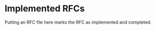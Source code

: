 <!--
  SPDX-License-Identifier: CC-BY-SA-4.0
  Copyright 2024 seL4 Project a Series of LF Projects, LLC.
-->

# Implemented RFCs

Putting an RFC file here marks the RFC as implemented and completed.
